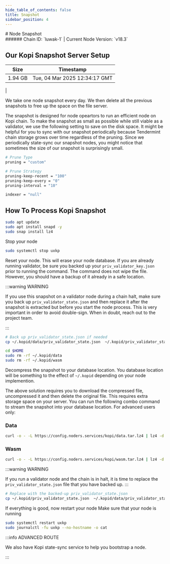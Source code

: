```yaml
---
hide_table_of_contents: false
title: Snapshot
sidebar_position: 4
---
```


<div class="h1-with-icon icon-kopi">
# Node Snapshot
</div>
###### Chain ID: `luwak-1` | Current Node Version: `v18.3`

## Our Kopi Snapshot Server Setup

| Size   | Timestamp   |
|--------|-------------|
| 1.94 GB | Tue, 04 Mar 2025 12:34:17 GMT |


We take one node snapshot every day. We then delete all the previous snapshots to free up the space on the file server.

The snapshot is designed for node opeartors to run an efficient node on Kopi chain. To make the snapshot as small as possible while still viable as a validator, we use the following setting to save on the disk space. It might be helpful for you to sync with our snapshot periodically because Tendermint chain storage grows over time regardless of the pruning. Since we periodically state-sync our snapshot nodes, you might notice that sometimes the size of our snapshot is surprisingly small.

```bash title="app.toml"
# Prune Type
pruning = "custom"

# Prune Strategy
pruning-keep-recent = "100"
pruning-keep-every = "0"
pruning-interval = "10"
```

```bash title="config.toml"
indexer = "null"
```

## How To Process Kopi Snapshot
```bash
sudo apt update
sudo apt install snapd -y
sudo snap install lz4
```

Stop your node
```bash
sudo systemctl stop uxkp
```
Reset your node. This will erase your node database. If you are already running validator, be sure you backed up your `priv_validator_key.json` prior to running the command. The command does not wipe the file. However, you should have a backup of it already in a safe location.

:::warning WARNING

If you use this snapshot on a validator node during a chain halt, make sure you back up `priv_validator_state.json` and then replace it after the snapshot is extracted but before you start the node process. This is very important in order to avoid double-sign. When in doubt, reach out to the project team.

:::

```bash
# Back up priv_validator_state.json if needed
cp ~/.kopid/data/priv_validator_state.json  ~/.kopid/priv_validator_state.json

cd $HOME
sudo rm -rf ~/.kopid/data
sudo rm -rf ~/.kopid/wasm
```

Decompress the snapshot to your database location. You database location will be something to the effect of `~/.kopid` depending on your node implemention.

The above solution requires you to download the compressed file, uncompressed it and then delete the original file. This requires extra storage space on your server. You can run the following combo command to stream the snapshot into your database location. For advanced users only:
### Data
```bash
curl -o - -L https://config.noders.services/kopi/data.tar.lz4 | lz4 -d | tar -x -C ~/.kopid
```
### Wasm
```bash
curl -o - -L https://config.noders.services/kopi/wasm.tar.lz4 | lz4 -d | tar -x -C ~/.kopid
```

:::warning WARNING

If you run a validator node and the chain is in halt, it is time to replace the `priv_validator_state.json` file that you have backed up.
:::

```bash
# Replace with the backed-up priv_validator_state.json
cp ~/.kopid/priv_validator_state.json  ~/.kopid/data/priv_validator_state.json
```

If everything is good, now restart your node
Make sure that your node is running

```bash
sudo systemctl restart uxkp
sudo journalctl -fu uxkp --no-hostname -o cat
```

:::info ADVANCED ROUTE

We also have Kopi state-sync service to help you bootstrap a node.

:::
